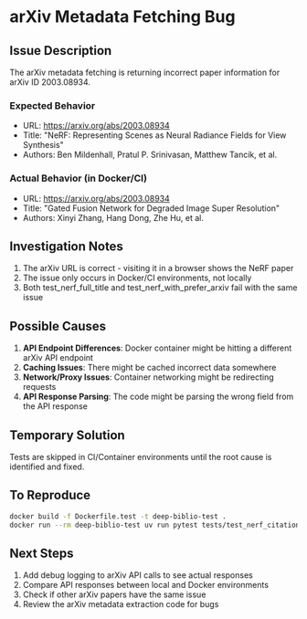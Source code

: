 # arXiv Metadata Fetching Bug

## Issue Description

The arXiv metadata fetching is returning incorrect paper information for arXiv ID 2003.08934.

### Expected Behavior
- URL: https://arxiv.org/abs/2003.08934
- Title: "NeRF: Representing Scenes as Neural Radiance Fields for View Synthesis"
- Authors: Ben Mildenhall, Pratul P. Srinivasan, Matthew Tancik, et al.

### Actual Behavior (in Docker/CI)
- URL: https://arxiv.org/abs/2003.08934
- Title: "Gated Fusion Network for Degraded Image Super Resolution"
- Authors: Xinyi Zhang, Hang Dong, Zhe Hu, et al.

## Investigation Notes

1. The arXiv URL is correct - visiting it in a browser shows the NeRF paper
2. The issue only occurs in Docker/CI environments, not locally
3. Both test_nerf_full_title and test_nerf_with_prefer_arxiv fail with the same issue

## Possible Causes

1. **API Endpoint Differences**: Docker container might be hitting a different arXiv API endpoint
2. **Caching Issues**: There might be cached incorrect data somewhere
3. **Network/Proxy Issues**: Container networking might be redirecting requests
4. **API Response Parsing**: The code might be parsing the wrong field from the API response

## Temporary Solution

Tests are skipped in CI/Container environments until the root cause is identified and fixed.

## To Reproduce

```bash
docker build -f Dockerfile.test -t deep-biblio-test .
docker run --rm deep-biblio-test uv run pytest tests/test_nerf_citation.py -v
```

## Next Steps

1. Add debug logging to arXiv API calls to see actual responses
2. Compare API responses between local and Docker environments
3. Check if other arXiv papers have the same issue
4. Review the arXiv metadata extraction code for bugs
